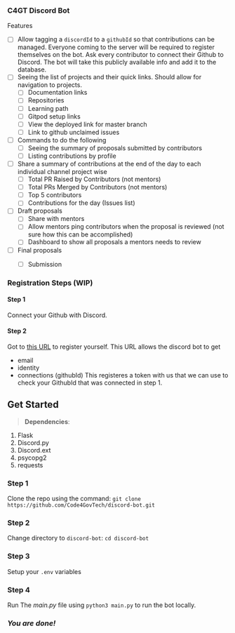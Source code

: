 ### C4GT Discord Bot

Features
- [ ] Allow tagging a `discordId` to a `githubId` so that contributions can be managed. Everyone coming to the server will be required to register themselves on the bot. Ask every contributor to connect their Github to Discord. The bot will take this publicly available info and add it to the database.
- [ ] Seeing the list of projects and their quick links. Should allow for navigation to projects.
    - [ ] Documentation links
    - [ ] Repositories
    - [ ] Learning path
    - [ ] Gitpod setup links
    - [ ] View the deployed link for master branch
    - [ ] Link to github unclaimed issues
- [ ] Commands to do the following
    - [ ] Seeing the summary of proposals submitted by contributors
    - [ ] Listing contributions by profile
- [ ] Share a summary of contributions at the end of the day to each individual channel project wise
    - [ ] Total PR Raised by Contributors (not mentors)
    - [ ] Total PRs Merged by Contributors (not mentors)
    - [ ] Top 5 contributors
    - [ ] Contributions for the day (Issues list)
- [ ] Draft proposals
    - [ ] Share with mentors
    - [ ] Allow mentors ping contributors when the proposal is reviewed (not sure how this can be accomplished)
    - [ ] Dashboard to show all proposals a mentors needs to review
- [ ] Final proposals
    - [ ] Submission


### Registration Steps (WIP)

#### Step 1
Connect your Github with Discord. 

#### Step 2
Got to [this URL](https://discord.com/api/oauth2/authorize?client_id=982859834355499088&redirect_uri=https%3A%2F%2Fbot.c4gt.samagra.io&response_type=code&scope=identify%20connections%20email) to register yourself. This URL allows the discord bot to get
- email
- identity
- connections (githubId)
This registeres a token with us that we can use to check your GithubId that was connected in step 1.

## Get Started

> **Dependencies**:
1. Flask
2. Discord.py
3. Discord.ext 
4. psycopg2
5. requests 

### Step 1
Clone the repo using the command:
`git clone https://github.com/Code4GovTech/discord-bot.git`

### Step 2
Change directory to `discord-bot`:
`cd discord-bot`

### Step 3
Setup your `.env` variables

### Step 4
Run The *main.py* file using `python3 main.py` to run the bot locally.

### *You are done!*
